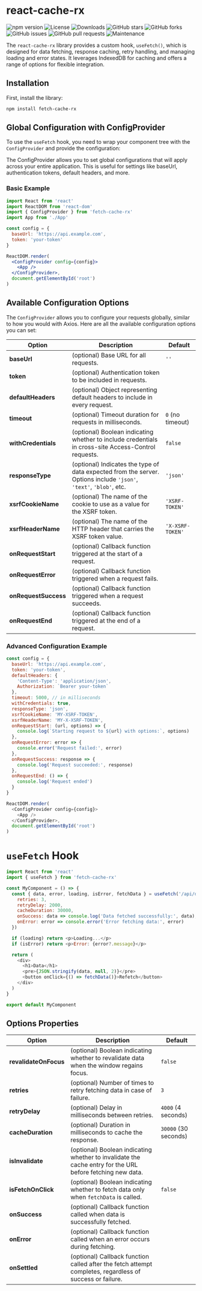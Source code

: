 # react-cache-rx

![npm version](https://img.shields.io/badge/npm-v1.0.0-blue)
![License](https://img.shields.io/badge/license-MIT-green)
![Downloads](https://img.shields.io/npm/dt//react-cache)
![GitHub stars](https://img.shields.io/github/stars/kobir1989/react-cache)
![GitHub forks](https://img.shields.io/github/forks/kobir1989/react-cache)
![GitHub issues](https://img.shields.io/github/issues/kobir1989/react-cache)
![GitHub pull requests](https://img.shields.io/github/issues-pr/kobir1989/react-cache)
![Maintenance](https://img.shields.io/maintenance/yes/2024)

The `react-cache-rx` library provides a custom hook, `useFetch()`, which is designed for data fetching, response caching, retry handling, and managing loading and error states. It leverages IndexedDB for caching and offers a range of options for flexible integration.

## Installation

First, install the library:

```bash
npm install fetch-cache-rx

```

## Global Configuration with ConfigProvider

To use the `useFetch` hook, you need to wrap your component tree with the `ConfigProvider` and provide the configuration:

The ConfigProvider allows you to set global configurations that will apply across your entire application. This is useful for settings like baseUrl, authentication tokens, default headers, and more.

### Basic Example

```jsx
import React from 'react'
import ReactDOM from 'react-dom'
import { ConfigProvider } from 'fetch-cache-rx'
import App from './App'

const config = {
  baseUrl: 'https://api.example.com',
  token: 'your-token'
}

ReactDOM.render(
  <ConfigProvider config={config}>
    <App />
  </ConfigProvider>,
  document.getElementById('root')
)
```

## Available Configuration Options

The `ConfigProvider` allows you to configure your requests globally, similar to how you would with Axios. Here are all the available configuration options you can set:

| Option               | Description                                                                                                        | Default          |
| -------------------- | ------------------------------------------------------------------------------------------------------------------ | ---------------- |
| **baseUrl**          | (optional) Base URL for all requests.                                                                              | `''`             |
| **token**            | (optional) Authentication token to be included in requests.                                                        |                  |
| **defaultHeaders**   | (optional) Object representing default headers to include in every request.                                        |                  |
| **timeout**          | (optional) Timeout duration for requests in milliseconds.                                                          | `0` (no timeout) |
| **withCredentials**  | (optional) Boolean indicating whether to include credentials in cross-site Access-Control requests.                | `false`          |
| **responseType**     | (optional) Indicates the type of data expected from the server. Options include `'json'`, `'text'`, `'blob'`, etc. | `'json'`         |
| **xsrfCookieName**   | (optional) The name of the cookie to use as a value for the XSRF token.                                            | `'XSRF-TOKEN'`   |
| **xsrfHeaderName**   | (optional) The name of the HTTP header that carries the XSRF token value.                                          | `'X-XSRF-TOKEN'` |
| **onRequestStart**   | (optional) Callback function triggered at the start of a request.                                                  |                  |
| **onRequestError**   | (optional) Callback function triggered when a request fails.                                                       |                  |
| **onRequestSuccess** | (optional) Callback function triggered when a request succeeds.                                                    |                  |
| **onRequestEnd**     | (optional) Callback function triggered at the end of a request.                                                    |                  |

### Advanced Configuration Example

```js
const config = {
  baseUrl: 'https://api.example.com',
  token: 'your-token',
  defaultHeaders: {
    'Content-Type': 'application/json',
    Authorization: `Bearer your-token`
  },
  timeout: 5000, // in milliseconds
  withCredentials: true,
  responseType: 'json',
  xsrfCookieName: 'MY-XSRF-TOKEN',
  xsrfHeaderName: 'MY-X-XSRF-TOKEN',
  onRequestStart: (url, options) => {
    console.log(`Starting request to ${url} with options:`, options)
  },
  onRequestError: error => {
    console.error('Request failed:', error)
  },
  onRequestSuccess: response => {
    console.log('Request succeeded:', response)
  },
  onRequestEnd: () => {
    console.log('Request ended')
  }
}

ReactDOM.render(
  <ConfigProvider config={config}>
    <App />
  </ConfigProvider>,
  document.getElementById('root')
)
```

# `useFetch` Hook

```js
import React from 'react'
import { useFetch } from 'fetch-cache-rx'

const MyComponent = () => {
  const { data, error, loading, isError, fetchData } = useFetch('/api/data', {
    retries: 3,
    retryDelay: 2000,
    cacheDuration: 30000,
    onSuccess: data => console.log('Data fetched successfully:', data),
    onError: error => console.error('Error fetching data:', error)
  })

  if (loading) return <p>Loading...</p>
  if (isError) return <p>Error: {error?.message}</p>

  return (
    <div>
      <h1>Data</h1>
      <pre>{JSON.stringify(data, null, 2)}</pre>
      <button onClick={() => fetchData()}>Refetch</button>
    </div>
  )
}

export default MyComponent
```

## Options Properties

| Option                | Description                                                                                               | Default              |
| --------------------- | --------------------------------------------------------------------------------------------------------- | -------------------- |
| **revalidateOnFocus** | (optional) Boolean indicating whether to revalidate data when the window regains focus.                   | `false`              |
| **retries**           | (optional) Number of times to retry fetching data in case of failure.                                     | `3`                  |
| **retryDelay**        | (optional) Delay in milliseconds between retries.                                                         | `4000` (4 seconds)   |
| **cacheDuration**     | (optional) Duration in milliseconds to cache the response.                                                | `30000` (30 seconds) |
| **isInvalidate**      | (optional) Boolean indicating whether to invalidate the cache entry for the URL before fetching new data. |                      |
| **isFetchOnClick**    | (optional) Boolean indicating whether to fetch data only when `fetchData` is called.                      | `false`              |
| **onSuccess**         | (optional) Callback function called when data is successfully fetched.                                    |                      |
| **onError**           | (optional) Callback function called when an error occurs during fetching.                                 |                      |
| **onSettled**         | (optional) Callback function called after the fetch attempt completes, regardless of success or failure.  |                      |
